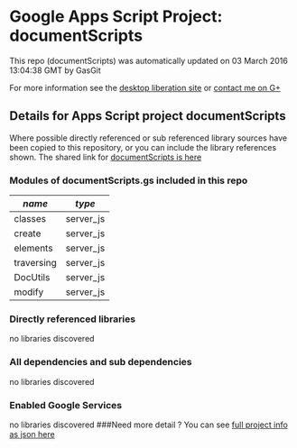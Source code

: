 # Google Apps Script Project: documentScripts
This repo (documentScripts) was automatically updated on 03 March 2016 13:04:38 GMT by GasGit

For more information see the [desktop liberation site](http://ramblings.mcpher.com/Home/excelquirks/drivesdk/gettinggithubready "desktop liberation") or [contact me on G+](https://plus.google.com/+BruceMcpherson "Bruce McPherson - GDE")
## Details for Apps Script project documentScripts
Where possible directly referenced or sub referenced library sources have been copied to this repository, or you can include the library references shown. 
The shared link for [documentScripts is here](https://script.google.com/d/13P7-dMVM68x75X3faTYX_DZfuthQ12rFYOOA_LTSXtZEwVBzzW4UJmF3/edit?usp=sharing "open in the GAS IDE")

### Modules of documentScripts.gs included in this repo
*name*|*type*
--- | --- 
classes| server_js
create| server_js
elements| server_js
traversing| server_js
DocUtils| server_js
modify| server_js
### Directly referenced libraries
no libraries discovered
### All dependencies and sub dependencies
no libraries discovered
### Enabled Google Services
no libraries discovered
###Need more detail ?
You can see [full project info as json here](info.json)
